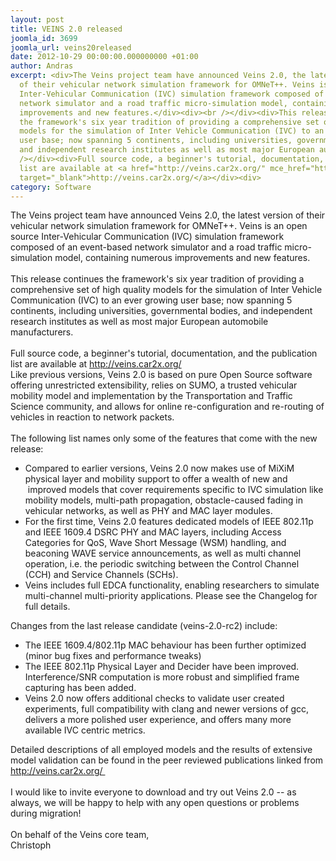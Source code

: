 ```yaml
---
layout: post
title: VEINS 2.0 released
joomla_id: 3699
joomla_url: veins20released
date: 2012-10-29 00:00:00.000000000 +01:00
author: Andras
excerpt: <div>The Veins project team have announced Veins 2.0, the latest version
  of their vehicular network simulation framework for OMNeT++. Veins is an open source
  Inter-Vehicular Communication (IVC) simulation framework composed of an event-based
  network simulator and a road traffic micro-simulation model, containing numerous
  improvements and new features.</div><div><br /></div><div>This release continues
  the framework's six year tradition of providing a comprehensive set of high quality
  models for the simulation of Inter Vehicle Communication (IVC) to an ever growing
  user base; now spanning 5 continents, including universities, governmental bodies,
  and independent research institutes as well as most major European automobile manufacturers.&nbsp;</div><div><br
  /></div><div>Full source code, a beginner's tutorial, documentation, and the publication
  list are available at <a href="http://veins.car2x.org/" mce_href="http://veins.car2x.org/"
  target="_blank">http://veins.car2x.org/</a></div><div>
category: Software
---
```

<div>The Veins project team have announced Veins 2.0, the latest version of their vehicular network simulation framework for OMNeT++. Veins is an open source Inter-Vehicular Communication (IVC) simulation framework composed of an event-based network simulator and a road traffic micro-simulation model, containing numerous improvements and new features.</div><div><br /></div><div>This release continues the framework's six year tradition of providing a comprehensive set of high quality models for the simulation of Inter Vehicle Communication (IVC) to an ever growing user base; now spanning 5 continents, including universities, governmental bodies, and independent research institutes as well as most major European automobile manufacturers.&nbsp;</div><div><br /></div><div>Full source code, a beginner's tutorial, documentation, and the publication list are available at <a href="http://veins.car2x.org/" mce_href="http://veins.car2x.org/" target="_blank">http://veins.car2x.org/</a></div><div></div><div>Like previous versions, Veins 2.0 is based on pure Open Source software offering unrestricted extensibility, relies on SUMO, a trusted vehicular mobility model and implementation by the Transportation and Traffic Science community, and allows for online re-configuration and re-routing of vehicles in reaction to network packets.&nbsp;</div><div><br /></div><div>The following list names only some of the features that come with the new release:&nbsp;</div><div><ul><li>Compared to earlier versions, Veins 2.0 now makes use of MiXiM physical layer and mobility support to offer a wealth of new and &nbsp;improved models that cover requirements specific to IVC simulation like mobility models, multi-path propagation, obstacle-caused fading in vehicular networks, as well as PHY and MAC layer modules.&nbsp;</li><li>For the first time, Veins 2.0 features dedicated models of IEEE 802.11p and IEEE 1609.4 DSRC PHY and MAC layers, including Access Categories for QoS, Wave Short Message (WSM) handling, and beaconing WAVE service announcements, as well as multi channel operation, i.e. the periodic switching between the Control Channel (CCH) and Service Channels (SCHs).&nbsp;</li><li>Veins includes full EDCA functionality, enabling researchers to simulate multi-channel multi-priority applications. Please see the Changelog for full details.&nbsp;</li></ul></div><div>Changes from the last release candidate (veins-2.0-rc2) include:&nbsp;</div><div><ul><li>The IEEE 1609.4/802.11p MAC behaviour has been further optimized (minor bug fixes and performance tweaks)&nbsp;</li><li>The IEEE 802.11p Physical Layer and Decider have been improved. Interference/SNR computation is more robust and simplified frame capturing has been added.&nbsp;</li><li>Veins 2.0 now offers additional checks to validate user created experiments, full compatibility with clang and newer versions of gcc, delivers a more polished user experience, and offers many more available IVC centric metrics.&nbsp;</li></ul></div><div>Detailed descriptions of all employed models and the results of extensive model validation can be found in the peer reviewed publications linked from <a href="http://veins.car2x.org/" mce_href="http://veins.car2x.org/" target="_blank">http://veins.car2x.org/&nbsp;</a></div><div><br /></div><div>I would like to invite everyone to download and try out Veins 2.0 -- as always, we will be happy to help with any open questions or problems during migration!&nbsp;</div><div><br /></div><div>On behalf of the Veins core team,&nbsp;</div><div>Christoph&nbsp;</div>
